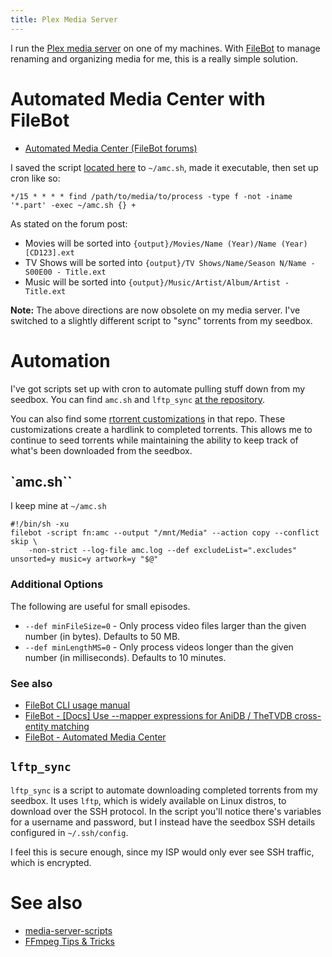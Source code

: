 ```yaml
---
title: Plex Media Server
---
```


I run the [Plex media server](https://www.plex.tv/) on one of my machines. With [FileBot](https://www.filebot.net/) to manage renaming and organizing media for me, this is a really simple solution.

# Automated Media Center with FileBot

* [Automated Media Center (FileBot forums)](https://www.filebot.net/forums/viewtopic.php?t=215)

I saved the script [located here](https://github.com/filebot/plugins/blob/master/bash/amc.sh) to `~/amc.sh`, made it executable, then set up cron like so:

```
*/15 * * * * find /path/to/media/to/process -type f -not -iname '*.part' -exec ~/amc.sh {} +
```

As stated on the forum post:

* Movies will be sorted into `{output}/Movies/Name (Year)/Name (Year) [CD123].ext`
* TV Shows will be sorted into `{output}/TV Shows/Name/Season N/Name - S00E00 - Title.ext`
* Music will be sorted into `{output}/Music/Artist/Album/Artist - Title.ext`

**Note:** The above directions are now obsolete on my media server. I've switched to a slightly different script to "sync" torrents from my seedbox.

# Automation

I've got scripts set up with cron to automate pulling stuff down from my seedbox. You can find `amc.sh` and `lftp_sync` [at the repository](https://github.com/prplecake/media-server-scripts).

You can also find some [rtorrent customizations](https://github.com/prplecake/media-server-scripts/blob/master/seedbox/rtorrent.rc.custom) in that repo. These customizations create a hardlink to completed torrents. This allows me to continue to seed torrents while maintaining the ability to keep track of what's been downloaded from the seedbox.

## `amc.sh``

I keep mine at `~/amc.sh`

```shell
#!/bin/sh -xu
filebot -script fn:amc --output "/mnt/Media" --action copy --conflict skip \
    -non-strict --log-file amc.log --def excludeList=".excludes" unsorted=y music=y artwork=y "$@"
```

### Additional Options 

The following are useful for small episodes.
* `--def minFileSize=0` - Only process video files larger than the given number (in bytes). Defaults to 50 MB.
* `--def minLengthMS=0` - Only process videos longer than the given number (in milliseconds). Defaults to 10 minutes.

### See also 
* [FileBot CLI usage manual](https://www.filebot.net/cli.html)
* [FileBot - [Docs] Use --mapper expressions for AniDB / TheTVDB cross-entity matching](https://www.filebot.net/forums/viewtopic.php?t=10996)
* [FileBot - Automated Media Center](https://www.filebot.net/forums/viewtopic.php?t=215)

## `lftp_sync`

`lftp_sync` is a script to automate downloading completed torrents from my seedbox. It uses `lftp`, which is widely available on Linux distros, to download over the SSH protocol. In the script you'll notice there's variables for a username and password, but I instead have the seedbox SSH details configured in `~/.ssh/config`.

I feel this is secure enough, since my ISP would only ever see SSH traffic, which is encrypted.

# See also

* [media-server-scripts](https://github.com/prplecake/media-server-scripts)
* [FFmpeg Tips & Tricks](/FFmpeg_Tips_&_Tricks)
